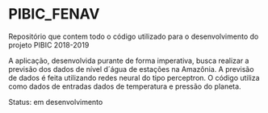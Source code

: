 # PIBIC_FENAV
Repositório que contem todo o código utilizado para o desenvolvimento do projeto PIBIC 2018-2019

A aplicação, desenvolvida purante de forma imperativa, busca realizar a previsão dos dados de nível d´água de estações na Amazônia. A previsão de dados é feita utilizando redes neural do tipo perceptron. O código utiliza como dados de entradas dados de temperatura e pressão do planeta.

Status: em desenvolvimento 
